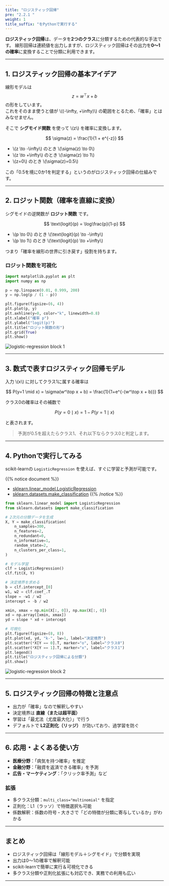 ```yaml
---
title: "ロジスティック回帰"
pre: "2.2.1 "
weight: 1
title_suffix: "をPythonで実行する"
---
```




<div class="pagetop-box">
  <p><b>ロジスティック回帰</b>は、データを<b>2つのクラス</b>に分類するための代表的な手法です。  
  線形回帰は連続値を出力しますが、ロジスティック回帰はその出力を<b>0〜1の確率</b>に変換することで分類に利用できます。</p>
</div>

---

## 1. ロジスティック回帰の基本アイデア

線形モデルは
$$
z = w^\top x + b
$$
の形をしています。  
これをそのまま使うと値が \\((-\infty, +\infty)\\) の範囲をとるため、「確率」とはみなせません。

そこで **シグモイド関数** を使って \\(z\\) を確率に変換します。

$$
\sigma(z) = \frac{1}{1 + e^{-z}}
$$

- \\(z \to -\infty\\) のとき \\(\sigma(z) \to 0\\)  
- \\(z \to +\infty\\) のとき \\(\sigma(z) \to 1\\)  
- \\(z=0\\) のとき \\(\sigma(z)=0.5\\)

この「0.5を境に0か1を判定する」というのがロジスティック回帰の仕組みです。

---

## 2. ロジット関数（確率を直線に変換）

シグモイドの逆関数が **ロジット関数** です。

$$
\text{logit}(p) = \log\frac{p}{1-p}
$$

- \\(p \to 0\\) のとき \\(\text{logit}(p) \to -\infty\\)  
- \\(p \to 1\\) のとき \\(\text{logit}(p) \to +\infty\\)  

つまり「確率を線形の世界に引き戻す」役割を持ちます。

### ロジット関数を可視化

```python
import matplotlib.pyplot as plt
import numpy as np

p = np.linspace(0.01, 0.999, 200)
y = np.log(p / (1 - p))

plt.figure(figsize=(6, 4))
plt.plot(p, y)
plt.axhline(y=0, color="k", linewidth=0.8)
plt.xlabel("確率 p")
plt.ylabel("logit(p)")
plt.title("ロジット関数の形")
plt.grid(True)
plt.show()
```

![logistic-regression block 1](/images/basic/classification/logistic-regression_block01.svg)

---

## 3. 数式で表すロジスティック回帰モデル

入力 \\(x\\) に対してクラス1に属する確率は

$$
P(y=1 \mid x) = \sigma(w^\top x + b) = \frac{1}{1+e^{-(w^\top x + b)}}
$$

クラス0の確率はその補数で

$$
P(y=0 \mid x) = 1 - P(y=1 \mid x)
$$

と表されます。

> 予測が0.5を超えたらクラス1、それ以下ならクラス0と判定します。

---

## 4. Pythonで実行してみる

scikit-learnの `LogisticRegression` を使えば、すぐに学習と予測が可能です。

{{% notice document %}}
- [sklearn.linear_model.LogisticRegression](https://scikit-learn.org/stable/modules/generated/sklearn.linear_model.LogisticRegression.html)  
- [sklearn.datasets.make_classification](https://scikit-learn.org/stable/modules/generated/sklearn.datasets.make_classification.html)
{{% /notice %}}

```python
from sklearn.linear_model import LogisticRegression
from sklearn.datasets import make_classification

# 2次元の分類データを生成
X, Y = make_classification(
    n_samples=300,
    n_features=2,
    n_redundant=0,
    n_informative=1,
    random_state=2,
    n_clusters_per_class=1,
)

# モデル学習
clf = LogisticRegression()
clf.fit(X, Y)

# 決定境界を求める
b = clf.intercept_[0]
w1, w2 = clf.coef_.T
slope = -w1 / w2
intercept = -b / w2

xmin, xmax = np.min(X[:, 0]), np.max(X[:, 0])
xd = np.array([xmin, xmax])
yd = slope * xd + intercept

# 可視化
plt.figure(figsize=(8, 8))
plt.plot(xd, yd, "k-", lw=1, label="決定境界")
plt.scatter(*X[Y == 0].T, marker="o", label="クラス0")
plt.scatter(*X[Y == 1].T, marker="x", label="クラス1")
plt.legend()
plt.title("ロジスティック回帰による分類")
plt.show()
```

![logistic-regression block 2](/images/basic/classification/logistic-regression_block02.svg)

---

## 5. ロジスティック回帰の特徴と注意点

- 出力が「確率」なので解釈しやすい  
- 決定境界は **直線（または超平面）**  
- 学習は「最尤法（尤度最大化）」で行う  
- デフォルトで **L2正則化（リッジ）** が効いており、過学習を防ぐ  

---

## 6. 応用・よくある使い方

- **医療分野**：「病気を持つ確率」を推定  
- **金融分野**：「融資を返済できる確率」を予測  
- **広告・マーケティング**：「クリック率予測」など  

### 拡張
- 多クラス分類：`multi_class="multinomial"` を指定  
- 正則化：L1（ラッソ）で特徴選択も可能  
- 係数解釈：係数の符号・大きさで「どの特徴が分類に寄与しているか」がわかる  

---

## まとめ

- ロジスティック回帰は「線形モデル＋シグモイド」で分類を実現  
- 出力は0〜1の確率で解釈可能  
- scikit-learnで簡単に実行＆可視化できる  
- 多クラス分類や正則化拡張にも対応でき、実務での利用も広い  

---
